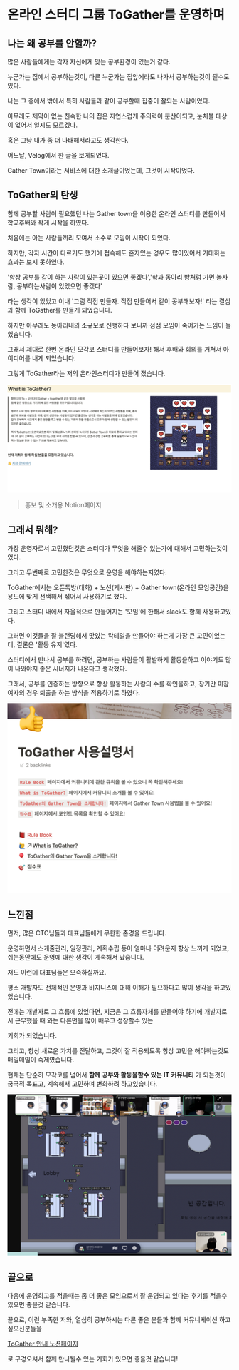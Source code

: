 



# 온라인 스터디 그룹 ToGather를 운영하며



## 나는 왜 공부를 안할까?

많은 사람들에게는 각자 자신에게 맞는 공부환경이 있는거 같다.

누군가는 집에서 공부하는것이, 다른 누군가는 집앞에라도 나가서 공부하는것이 될수도 있다.



나는 그 중에서 밖에서 특히 사람들과 같이 공부할때 집중이 잘되는 사람이었다.

아무래도 제약이 없는 친숙한 나의 집은 자연스럽게 주의력이 분산이되고, 눈치볼 대상이 없어서 일지도 모르겠다.

혹은 그냥 내가 좀 더 나태해서라고도 생각한다.



어느날, Velog에서 한 글을 보게되었다.

Gather Town이라는 서비스에 대한 소개글이었는데, 그것이 시작이었다.



## ToGather의 탄생

함께 공부할 사람이 필요했던 나는 Gather town을 이용한 온라인 스터디를 만들어서 학교후배와 작게 시작을 하였다.

처음에는 아는 사람들끼리 모여서 소수로 모임이 시작이 되었다.



하지만, 각자 시간이 다르기도 했기에 접속해도 혼자있는 경우도 많이있어서 기대하는 효과는 보지 못하였다.



'항상 공부를 같이 하는 사람이 있는곳이 있으면 좋겠다','학과 동아리 방처럼 가면 놀사람, 공부하는사람이 있었으면 좋겠다' 

라는 생각이 있었고 이내 '그럼 직접 만들자. 직접 만들어서 같이 공부해보자!' 라는 결심과 함께 ToGather를 만들게 되었습니다.



하지만 아무래도 동아리내의 소규모로 진행하다 보니까 점점 모임이 죽어가는 느낌이 들었습니다. 

그래서 제대로 한번 온라인 모각코 스터디를 만들어보자! 해서 후배와 회의를 거쳐서 아이디어를 내게 되었습니다.



그렇게 ToGather라는 저의 온라인스터디가 만들어 졌습니다.

![ToGather](https://github.com/MinJunKimKR/photo_repo/blob/master/photos/%E1%84%89%E1%85%B3%E1%84%8F%E1%85%B3%E1%84%85%E1%85%B5%E1%86%AB%E1%84%89%E1%85%A3%E1%86%BA%202021-09-06%20%E1%84%8B%E1%85%A9%E1%84%92%E1%85%AE%206.23.52.png?raw=true)

> 홍보 및 소개용 Notion페이지



## 그래서 뭐해?

가장 운영자로서 고민했던것은 스터디가 무엇을 해줄수 있는가에 대해서 고민하는것이었다.

그리고 두번째로 고민한것은 무엇으로 운영을 해야하는지였다.



ToGather에서는 오픈톡방(대화) + 노션(게시판) + Gather town(온라인 모임공간)을 용도에 맞게 선택해서 섞어서 사용하기로 했다.

그리고 스터디 내에서 자율적으로 만들어지는 '모임'에 한해서 slack도 함께 사용하고있다.



그러면 이것들을 잘 블랜딩해서 맛있는 칵테일을 만들어야 하는게 가장 큰 고민이었는데, 결론은 '활동 유저'였다.

스터디에서 만나서 공부를 하려면, 공부하는 사람들이 활발하게 활동을하고 이야기도 많이 나와야지 좋은 시너지가 나온다고 생각했다.



그래서, 공부를 인증하는 방향으로 항상 활동하는 사람의 수를 확인을하고, 장기간 미참여자의 경우 퇴출을 하는 방식을 적용하기로 하였다.

![](https://github.com/MinJunKimKR/photo_repo/blob/master/photos/%E1%84%89%E1%85%B3%E1%84%8F%E1%85%B3%E1%84%85%E1%85%B5%E1%86%AB%E1%84%89%E1%85%A3%E1%86%BA%202021-09-06%20%E1%84%8B%E1%85%A9%E1%84%92%E1%85%AE%206.42.05.png?raw=true)



## 느낀점

먼저, 많은 CTO님들과 대표님들에게 무한한 존경을 드립니다.

운영하면서 스케줄관리, 일정관리, 계획수립 등이 얼마나 어려운지 항상 느끼게 되었고, 쉬는동안에도 운영에 대한 생각이 계속해서 났습니다.



저도 이런데 대표님들은 오죽하실까요.



평소 개발자도 전체적인 운영과 비지니스에 대해 이해가 필요하다고 많이 생각을 하고있었습니다.

전에는 개발자로 그 흐름에 있었다면, 지금은 그 흐름자체를 만들어야 하기에 개발자로서 근무했을 때 와는 다른면을 많이 배우고 성장할수 있는

기회가 되었습니다.



그리고, 항상 새로운 가치를 전달하고, 그것이 잘 적용되도록 항상 고민을 해야하는것도 매일매일이 숙제였습니다.

현재는 단순히 모각코를 넘어서 **함께 공부와 활동을할수 있는 IT 커뮤니티** 가 되는것이 궁극적 목표고, 계속해서 고민하며 변화하려 하고있습니다.

![](https://github.com/MinJunKimKR/photo_repo/blob/master/photos/%E1%84%89%E1%85%B3%E1%84%8F%E1%85%B3%E1%84%85%E1%85%B5%E1%86%AB%E1%84%89%E1%85%A3%E1%86%BA%202021-09-05%20%E1%84%8B%E1%85%A9%E1%84%92%E1%85%AE%209.34.30.png?raw=true)



## 끝으로

다음에 운영회고를 적을때는 좀 더 좋은 모임으로서 잘 운영되고 있다는 후기를 적을수 있으면 좋을것 같습니다.

끝으로, 이런 부족한 저와, 열심히 공부하시는 다른 좋은 분들과 함께 커뮤니케이션 하고 싶으신분들을

[ToGather 안내 노션페이지](https://curvy-fennel-ebf.notion.site/What-is-ToGather-d3fe2c78b0684043ba4b8b44dcd42444)

로 구경오셔서 함께 만나뵐수 있는 기회가 있으면 좋을것 같습니다!

















